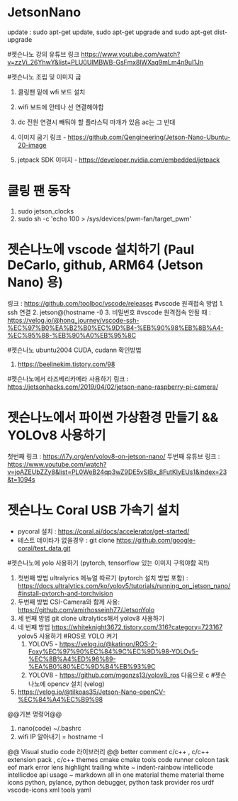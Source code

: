 # JetsonNano
update : sudo apt-get update, sudo apt-get upgrade and sudo apt-get dist-upgrade


#젯슨나노 강의 유튜브 링크
https://www.youtube.com/watch?v=zzVi_26YhwY&list=PLU0UlMBWB-GsFmx8lWXaq9mLm4n9uI1Jn

#젯슨나노 조립 및 이미지 굽
1. 쿨링팬 밑에 wfi 보드 설치
2. wifi 보드에 안테나 선 연결해야함
3. dc 전원 연결시 빼둬야 할 플라스틱 마개가 있음 ac는 그 반대
4. 이미지 굽기 링크 - https://github.com/Qengineering/Jetson-Nano-Ubuntu-20-image

5. jetpack SDK 이미지 - https://developer.nvidia.com/embedded/jetpack

# 쿨링 팬 동작
1. sudo jetson_clocks
2. sudo sh -c 'echo 100 > /sys/devices/pwm-fan/target_pwm'

# 젯슨나노에 vscode 설치하기 (Paul DeCarlo, github, ARM64 (Jetson Nano) 용)
링크 : https://github.com/toolboc/vscode/releases
     #vscode 원격접속 방법 1. ssh 연결  2. jetson@(hostname -I)  3. 비밀번호
     #vscode 원격접속 안될 때 : https://velog.io/@hong_journey/vscode-ssh-%EC%97%B0%EA%B2%B0%EC%9D%B4-%EB%90%98%EB%8B%A4-%EC%95%88-%EB%90%A0%EB%95%8C

#젯슨나노 ubuntu2004 CUDA, cudann 확인방법
1. https://beelinekim.tistory.com/98


#젯슨나노에서 라즈베리카메라 사용하기
링크 : https://jetsonhacks.com/2019/04/02/jetson-nano-raspberry-pi-camera/

# 젯슨나노에서 파이썬 가상환경 만들기 && YOLOv8 사용하기
첫번째 링크 : https://i7y.org/en/yolov8-on-jetson-nano/
두번째 유튜브 링크 : https://www.youtube.com/watch?v=joAZEUbZZy8&list=PL0WeB24qp3wZ9DE5vSIBx_8FutKlyEUs1&index=23&t=1094s 

# 젯슨나노 Coral USB 가속기 설치
- pycoral 설치 :
https://coral.ai/docs/accelerator/get-started/
- 테스트 데이타가 없을경우 :
git clone https://github.com/google-coral/test_data.git


#젯슨나노에 yolo 사용하기 (pytorch, tensorflow 있는 이미지 구워야함 꼭!!)
1. 첫번째 방법 ultralyrics 메뉴얼 따르기 (pytorch 설치 방법 포함) :
https://docs.ultralytics.com/ko/yolov5/tutorials/running_on_jetson_nano/#install-pytorch-and-torchvision
2. 두번째 방법 CSI-Camera와 함께 사용:
https://github.com/amirhosseinh77/JetsonYolo
3. 세 번째 방법  git clone ultralytics해서 yolov8 사용하기
4. 네 번째 방법 https://whiteknight3672.tistory.com/316?category=723167 yolov5 사용하기
   #ROS로 YOLO 켜기
    1. YOLOV5 - https://velog.io/@katinon/ROS-2-Foxy%EC%97%90%EC%84%9C%EC%9D%98-YOLOv5-%EC%8B%A4%ED%96%89-%EA%B0%80%EC%9D%B4%EB%93%9C
    2. YOLOV8 - https://github.com/mgonzs13/yolov8_ros 다음으로 c
#젯슨나노에 opencv 설치 (velog)
1. https://velog.io/@tilkoas35/Jetson-Nano-openCV-%EC%84%A4%EC%B9%98













@@기본 명령어@@
1) nano(code) ~/.bashrc
2) wifi IP 알아내기 = hostname -I


@@ Visual studio code 라이브러리 @@
better comment
c/c++ , c/c++ extension pack , c/c++ themes
cmake
cmake tools
code runner
colcon task
eof mark
error lens
highlight trailing white ~
indent-rainbow
intellicode
intellicdoe api usage ~
markdown all in one
material theme
material theme icons
python, pylance, python debugger, python task provider
ros
urdf
vscode-icons
xml tools
yaml
